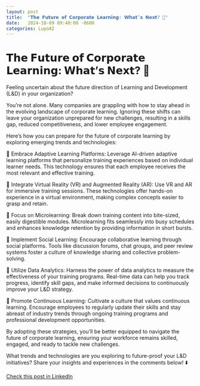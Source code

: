 ```yaml
---
layout: post
title:  "𝗧𝗵𝗲 𝗙𝘂𝘁𝘂𝗿𝗲 𝗼𝗳 𝗖𝗼𝗿𝗽𝗼𝗿𝗮𝘁𝗲 𝗟𝗲𝗮𝗿𝗻𝗶𝗻𝗴: 𝗪𝗵𝗮𝘁’𝘀 𝗡𝗲𝘅𝘁? 🚀"
date:   2024-10-09 09:40:00 -0600
categories: LupoAI
---
```


# 𝗧𝗵𝗲 𝗙𝘂𝘁𝘂𝗿𝗲 𝗼𝗳 𝗖𝗼𝗿𝗽𝗼𝗿𝗮𝘁𝗲 𝗟𝗲𝗮𝗿𝗻𝗶𝗻𝗴: 𝗪𝗵𝗮𝘁’𝘀 𝗡𝗲𝘅𝘁? 🚀

Feeling uncertain about the future direction of Learning and Development (L&D) in your organization?

You’re not alone. Many companies are grappling with how to stay ahead in the evolving landscape of corporate learning. Ignoring these shifts can leave your organization unprepared for new challenges, resulting in a skills gap, reduced competitiveness, and lower employee engagement.

Here’s how you can prepare for the future of corporate learning by exploring emerging trends and technologies:

📌 Embrace Adaptive Learning Platforms: Leverage AI-driven adaptive learning platforms that personalize training experiences based on individual learner needs. This technology ensures that each employee receives the most relevant and effective training.

📌 Integrate Virtual Reality (VR) and Augmented Reality (AR): Use VR and AR for immersive training sessions. These technologies offer hands-on experience in a virtual environment, making complex concepts easier to grasp and retain.

📌 Focus on Microlearning: Break down training content into bite-sized, easily digestible modules. Microlearning fits seamlessly into busy schedules and enhances knowledge retention by providing information in short bursts.

📌 Implement Social Learning: Encourage collaborative learning through social platforms. Tools like discussion forums, chat groups, and peer review systems foster a culture of knowledge sharing and collective problem-solving.

📌 Utilize Data Analytics: Harness the power of data analytics to measure the effectiveness of your training programs. Real-time data can help you track progress, identify skill gaps, and make informed decisions to continuously improve your L&D strategy.

📌 Promote Continuous Learning: Cultivate a culture that values continuous learning. Encourage employees to regularly update their skills and stay abreast of industry trends through ongoing training programs and professional development opportunities.

By adopting these strategies, you’ll be better equipped to navigate the future of corporate learning, ensuring your workforce remains skilled, engaged, and ready to tackle new challenges.

What trends and technologies are you exploring to future-proof your L&D initiatives? Share your insights and experiences in the comments below! ⬇️

[Check this post in LinkedIn](https://www.linkedin.com/posts/xmorera_corporatelearning-l-futureofwork-activity-7249775650805313536--saB?utm_source=share&utm_medium=member_desktop)